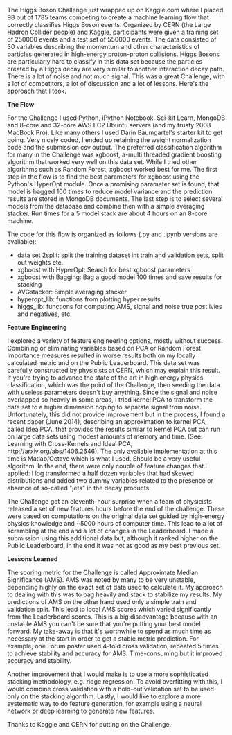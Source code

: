 The Higgs Boson Challenge just wrapped up on Kaggle.com where I placed 98 out of 1785 teams competing to create a machine learning flow that correctly classifies Higgs Boson events.  Organized by CERN (the Large Hadron Collider people) and Kaggle, participants were given a training set of 250000 events and a test set of 550000 events. The data consisted of 30 variables describing the momentum and other characteristics of particles generated in high-energy proton-proton collisions.  Higgs Bosons are particularly hard to classify in this data set because the particles created by a Higgs decay are very similar to another interaction decay path.  There is a lot of noise and not much signal. This was a great Challenge, with a lot of competitors, a lot of discussion and a lot of lessons.  Here's the approach that I took.

**The Flow**

For the Challenge I used Python, iPython Notebook, Sci-kit Learn, MongoDB and 8-core and 32-core AWS EC2 Ubuntu servers (and my trusty 2008 MacBook Pro).   Like many others I used Darin Baumgartel's starter kit to get going.  Very nicely coded, I ended up retaining the weight normalization code and the submission csv output.  The preferred classification algorithm for many in the Challenge was xgboost, a-multi threaded gradient boosting algorithm that worked very well on this data set.  While I tried other algorithms such as Random Forest, xgboost worked best for me. The first step in the flow is to find the best parameters for xgboost using the Python's HyperOpt module.  Once a promising parameter set is found, that model is bagged 100 times to reduce model variance and the prediction results are stored in MongoDB documents.  The last step is to select several models from the database and combine then with a simple averaging stacker. Run times for a 5 model stack are about 4 hours on an 8-core machine.

The code for this flow is organized as follows (.py and .ipynb versions are available):
- data set 2split:  split the training dataset int train and validation sets, split out weights etc.
- xgboost with HyperOpt:  Search for best xgboost parameters
- xgboost with Bagging:   Bag a good model 100 times and save results for stacking
- AVGstacker:   Simple averaging stacker
- hyperopt_lib:  functions from plotting hyper results
- higgs_lib:  functions for computing AMS, signal and noise true post ivies and negatives, etc.

**Feature Engineering**

I explored a variety of feature engineering options, mostly without success.  Combining or eliminating variables based on PCA or Random Forest Importance measures resulted in worse results both on my locally calculated metric and on the Public Leaderboard.  This data set was carefully constructed by physicists at CERN, which may explain this result.  If you're trying to advance the state of the art in high energy physics classification, which was the point of the Challenge, then seeding the data with useless parameters doesn't buy anything.  Since the signal and noise overlapped so heavily in some areas, I tried kernel PCA to transform the data set to a higher dimension hoping to separate signal from noise.  Unfortunately, this did not provide improvement but in the process, I found a recent paper (June 2014), describing an approximation to kernel PCA, called IdealPCA, that provides the results similar to kernel PCA but can run on large data sets using modest amounts of memory and time.  (See: Learning with Cross-Kernels and Ideal PCA, http://arxiv.org/abs/1406.2646).  The only available implementation at this time is Matlab/Octave which is what I used.  Should be a very useful algorithm.  In the end, there were only couple of feature changes that I applied: I log transformed a half dozen variables that had skewed distributions and added two dummy variables related to the presence or absence of so-called "jets" in the decay products.  

The Challenge got an eleventh-hour surprise when a team of physicists released a set of new features hours before the end of the challenge.  These were based on computations on the original data set guided by high-energy physics knowledge and ~5000 hours of computer time.  This lead to a lot of scrambling at the end and a lot of changes in the Leaderboard. I made a submission using this additional data but, although it ranked higher on the Public Leaderboard, in the end it was not as good as my best previous set.

**Lessons Learned**

The scoring metric for the Challenge is called Approximate Median Significance (AMS).  AMS was noted by many to be very unstable, depending highly on the exact set of data used to calculate it.  My approach to dealing with this was to bag heavily and stack to stabilize my results.  My predictions of AMS on the other hand used only a simple train and validation split.  This lead to local AMS scores which varied significantly from the Leaderboard scores.  This is a big disadvantage because with an unstable AMS you can't be sure that you're putting your best model forward.  My take-away is that it's worthwhile to spend as much time as necessary at the start in order to get a stable metric prediction.  For example, one Forum poster  used 4-fold cross validation, repeated 5 times to achieve stability and accuracy for AMS. Time-consuming but it improved accuracy and stability. 

Another improvement that I would make is to use a more sophisticated stacking methodology, e.g. ridge regression.  To avoid overfitting with this, I would combine cross validation with a hold-out validation set to be used only on the stacking algorithm.  Lastly, I would like to explore a more systematic way to do feature generation, for example using a neural network or deep learning to generate new features.  

Thanks to Kaggle and CERN for putting on the Challenge.




